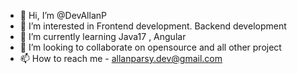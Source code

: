 - 👋 Hi, I’m @DevAllanP
- 👀 I’m interested in Frontend development. Backend development  
- 🌱 I’m currently learning Java17 , Angular 
- 💞️ I’m looking to collaborate on opensource and all other project
- 📫 How to reach me - allanparsy.dev@gmail.com

<!---
DevAllanP/DevAllanP is a ✨ special ✨ repository because its `README.md` (this file) appears on your GitHub profile.
You can click the Preview link to take a look at your changes.
--->
